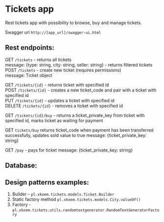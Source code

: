 # Tickets app

Rest tickets app with possibility to browse, buy and manage tickets.

Swagger url
`http://[app_url]/swagger-ui.html`

## Rest endpoints:

GET `/tickets` - returns all tickets  
message: {type: string, city: string, seller: string} - returns filtered tickets  
POST `/tickets` - create new ticket (requires permissions)  
message: Ticket object
    
GET `/tickets/{id}` - returns ticket with specified id  
POST `/tickets/{id}` - creates a new ticket_code and pair with a ticket with specified id  
PUT `/tickets/{id}` - updates a ticket with specified id  
DELETE `/tickets/{id}` - removes a ticket with specified id  

GET `/tickets/{id}/buy` - returns a ticket_private_key from ticket with specified id, marks ticket as waiting for payment

GET `tickets/buy` returns ticket_code when payment has been transferred successfully, updates sold value to true
message: {ticket_private_key: string}

GET `/pay` - pays for ticket
message: {ticket_private_key: string}

## Database:


## Design patterns examples:
1. Builder - `pl.xkoem.tickets.models.Ticket.Builder`
2. Static factory method `pl.xkoem.tickets.models.City.valueOf()`
3. Factory - `pl.xkoem.tickets.utils.randomtextgenerator.RandomTextGeneratorFactory`